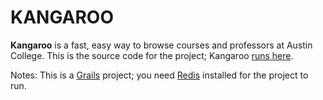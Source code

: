 KANGAROO
========

**Kangaroo** is a fast, easy way to browse courses and professors at Austin College. This is the source code for the project; Kangaroo [runs here](http://kangaroo.austincollege.edu/).

Notes: This is a [Grails](http://grails.org/) project; you need [Redis](http://redis.io/) installed for the project to run.